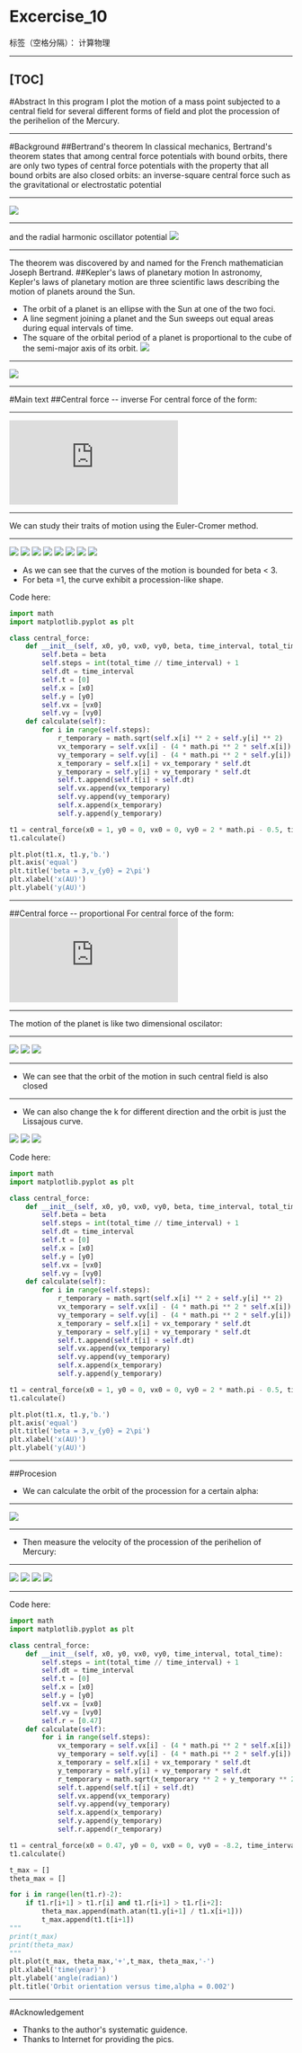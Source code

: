﻿# Excercise_10

标签（空格分隔）： 计算物理

---

[TOC]
---
#Abstract
In this program I plot the motion of a mass point subjected to a central field for several different forms of field and plot the procession of the perihelion of the Mercury.

---
#Background
##Bertrand's theorem
In classical mechanics, Bertrand's theorem states that among central force potentials with bound orbits, there are only two types of central force potentials with the property that all bound orbits are also closed orbits: an inverse-square central force such as the gravitational or electrostatic potential

---
![](https://wikimedia.org/api/rest_v1/media/math/render/svg/13cbc1cf1dc0f97d6eab6b78cd9980a8fe0828b4)

---
and the radial harmonic oscillator potential
![](https://wikimedia.org/api/rest_v1/media/math/render/svg/ae9563b1a3d60988b1d67d4919e1aa14862d2dec)

---
The theorem was discovered by and named for the French mathematician Joseph Bertrand.
##Kepler's laws of planetary motion
In astronomy, Kepler's laws of planetary motion are three scientific laws describing the motion of planets around the Sun.

+ The orbit of a planet is an ellipse with the Sun at one of the two foci.
+ A line segment joining a planet and the Sun sweeps out equal areas during equal intervals of time.
+ The square of the orbital period of a planet is proportional to the cube of the semi-major axis of its orbit.
![](https://github.com/Rob1nTian/computationalphysics_N2014301020052/blob/master/Excercise_10/Kepler_laws_diagram.svg.png)

---
![](https://github.com/Rob1nTian/computationalphysics_N2014301020052/blob/master/Excercise_10/kepler2.gif)


---
#Main text
##Central force -- inverse
For central force of the form:

---
![](http://latex.codecogs.com/gif.latex?F_G%3D%5Cfrac%7BGM_E%20M_S%7D%7Br%5E%7B%5Cbeta%7D%7D%2C%5Cbeta%3E1)

---
We can study their traits of motion using the Euler-Cromer method.

---
![](https://github.com/Rob1nTian/computationalphysics_N2014301020052/blob/master/Excercise_10/2_01.png)
![](https://github.com/Rob1nTian/computationalphysics_N2014301020052/blob/master/Excercise_10/2_5.png)
![](https://github.com/Rob1nTian/computationalphysics_N2014301020052/blob/master/Excercise_10/2_997.png)
![](https://github.com/Rob1nTian/computationalphysics_N2014301020052/blob/master/Excercise_10/1_high_velocity.png)
![](https://github.com/Rob1nTian/computationalphysics_N2014301020052/blob/master/Excercise_10/1_low_velocity.png)
![](https://github.com/Rob1nTian/computationalphysics_N2014301020052/blob/master/Excercise_10/1_starfish.png)
![](https://github.com/Rob1nTian/computationalphysics_N2014301020052/blob/master/Excercise_10/1_sun.png)
![](https://github.com/Rob1nTian/computationalphysics_N2014301020052/blob/master/Excercise_10/3.png)

+ As we can see that the curves of the motion is bounded for beta < 3.
+ For beta =1, the curve exhibit a procession-like shape.

Code here:
```python
import math
import matplotlib.pyplot as plt

class central_force:
    def __init__(self, x0, y0, vx0, vy0, beta, time_interval, total_time):
        self.beta = beta
        self.steps = int(total_time // time_interval) + 1
        self.dt = time_interval
        self.t = [0]
        self.x = [x0]
        self.y = [y0]
        self.vx = [vx0]
        self.vy = [vy0]
    def calculate(self):
        for i in range(self.steps):
            r_temporary = math.sqrt(self.x[i] ** 2 + self.y[i] ** 2)
            vx_temporary = self.vx[i] - (4 * math.pi ** 2 * self.x[i]) / r_temporary ** (self.beta + 1) * self.dt
            vy_temporary = self.vy[i] - (4 * math.pi ** 2 * self.y[i]) / r_temporary ** (self.beta + 1) * self.dt
            x_temporary = self.x[i] + vx_temporary * self.dt
            y_temporary = self.y[i] + vy_temporary * self.dt
            self.t.append(self.t[i] + self.dt)
            self.vx.append(vx_temporary)
            self.vy.append(vy_temporary)
            self.x.append(x_temporary)
            self.y.append(y_temporary)

t1 = central_force(x0 = 1, y0 = 0, vx0 = 0, vy0 = 2 * math.pi - 0.5, time_interval = 0.01, total_time = 100, beta = 3)
t1.calculate()

plt.plot(t1.x, t1.y,'b.')
plt.axis('equal')
plt.title('beta = 3,v_{y0} = 2\pi')
plt.xlabel('x(AU)')
plt.ylabel('y(AU)')
```

---
##Central force -- proportional
 For central force of the form:
 ![](http://latex.codecogs.com/gif.latex?F_G%20%3D%20kr%5E2)
 
 ---
 The motion of the planet is like two dimensional oscilator:
 
 ---
![](https://github.com/Rob1nTian/computationalphysics_N2014301020052/blob/master/Excercise_10/prop_6.png)
![](https://github.com/Rob1nTian/computationalphysics_N2014301020052/blob/master/Excercise_10/prop_20.png)
![](https://github.com/Rob1nTian/computationalphysics_N2014301020052/blob/master/Excercise_10/prop_100.png)

---
+ We can see that the orbit of the motion in such central field is also closed

---
+ We can also change the k for different direction and the orbit is just the Lissajous curve.

![](https://github.com/Rob1nTian/computationalphysics_N2014301020052/blob/master/Excercise_10/prop_1_2.png)
![](https://github.com/Rob1nTian/computationalphysics_N2014301020052/blob/master/Excercise_10/prop_3_2.png)
![](https://github.com/Rob1nTian/computationalphysics_N2014301020052/blob/master/Excercise_10/prop_3_5.png)

Code here:
```python
import math
import matplotlib.pyplot as plt

class central_force:
    def __init__(self, x0, y0, vx0, vy0, beta, time_interval, total_time):
        self.beta = beta
        self.steps = int(total_time // time_interval) + 1
        self.dt = time_interval
        self.t = [0]
        self.x = [x0]
        self.y = [y0]
        self.vx = [vx0]
        self.vy = [vy0]
    def calculate(self):
        for i in range(self.steps):
            r_temporary = math.sqrt(self.x[i] ** 2 + self.y[i] ** 2)
            vx_temporary = self.vx[i] - (4 * math.pi ** 2 * self.x[i]) / r_temporary ** (self.beta + 1) * self.dt
            vy_temporary = self.vy[i] - (4 * math.pi ** 2 * self.y[i]) / r_temporary ** (self.beta + 1) * self.dt
            x_temporary = self.x[i] + vx_temporary * self.dt
            y_temporary = self.y[i] + vy_temporary * self.dt
            self.t.append(self.t[i] + self.dt)
            self.vx.append(vx_temporary)
            self.vy.append(vy_temporary)
            self.x.append(x_temporary)
            self.y.append(y_temporary)

t1 = central_force(x0 = 1, y0 = 0, vx0 = 0, vy0 = 2 * math.pi - 0.5, time_interval = 0.01, total_time = 100, beta = 3)
t1.calculate()

plt.plot(t1.x, t1.y,'b.')
plt.axis('equal')
plt.title('beta = 3,v_{y0} = 2\pi')
plt.xlabel('x(AU)')
plt.ylabel('y(AU)')
```

---
##Procesion
+ We can calculate the orbit of the procession for a certain alpha:

---
![](https://github.com/Rob1nTian/computationalphysics_N2014301020052/blob/master/Excercise_10/Mercury_orbit.png)

---
+ Then measure the velocity of the procession of the perihelion of Mercury:

---
![](https://github.com/Rob1nTian/computationalphysics_N2014301020052/blob/master/Excercise_10/procession_1.png)
![](https://github.com/Rob1nTian/computationalphysics_N2014301020052/blob/master/Excercise_10/procession_2.png)
![](https://github.com/Rob1nTian/computationalphysics_N2014301020052/blob/master/Excercise_10/procession_3.png)
![](https://github.com/Rob1nTian/computationalphysics_N2014301020052/blob/master/Excercise_10/procession_4.png)

---

Code here:
```python
import math
import matplotlib.pyplot as plt

class central_force:
    def __init__(self, x0, y0, vx0, vy0, time_interval, total_time):
        self.steps = int(total_time // time_interval) + 1
        self.dt = time_interval
        self.t = [0]
        self.x = [x0]
        self.y = [y0]
        self.vx = [vx0]
        self.vy = [vy0]
        self.r = [0.47]
    def calculate(self):
        for i in range(self.steps):         
            vx_temporary = self.vx[i] - (4 * math.pi ** 2 * self.x[i]) / self.r[i] ** 3 * (1+ 0.002 / self.r[i] ** 2) * self.dt
            vy_temporary = self.vy[i] - (4 * math.pi ** 2 * self.y[i]) / self.r[i] ** 3 * (1+ 0.002 / self.r[i] ** 2) * self.dt
            x_temporary = self.x[i] + vx_temporary * self.dt
            y_temporary = self.y[i] + vy_temporary * self.dt
            r_temporary = math.sqrt(x_temporary ** 2 + y_temporary ** 2)
            self.t.append(self.t[i] + self.dt)
            self.vx.append(vx_temporary)
            self.vy.append(vy_temporary)
            self.x.append(x_temporary)
            self.y.append(y_temporary)
            self.r.append(r_temporary)

t1 = central_force(x0 = 0.47, y0 = 0, vx0 = 0, vy0 = -8.2, time_interval = 0.01, total_time = 30)
t1.calculate()

t_max = []
theta_max = []

for i in range(len(t1.r)-2):
    if t1.r[i+1] > t1.r[i] and t1.r[i+1] > t1.r[i+2]:
        theta_max.append(math.atan(t1.y[i+1] / t1.x[i+1]))
        t_max.append(t1.t[i+1])
"""
print(t_max)
print(theta_max)
"""
plt.plot(t_max, theta_max,'+',t_max, theta_max,'-')
plt.xlabel('time(year)')
plt.ylabel('angle(radian)')
plt.title('Orbit orientation versus time,alpha = 0.002')
```

---
#Acknowledgement
+ Thanks to the author's systematic guidence.
+ Thanks to Internet for providing the pics.




